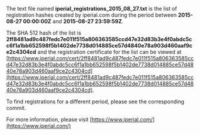 The text file named **iperial_registrations_2015_08_27.txt** is the list of registration hashes created by iperial.com during the period between **2015-08-27 00:00:00Z** and **2015-08-27 23:59:59Z**.

The SHA 512 hash of the list is **2ff8481ad9c487fedc7e011f515a806363585ccd47e32d83b3e4f0abdc5cc6f1a1bb652598f5b1402de7738d014885ce57d4840e78a903d460aaf9ce2c4304cd** and the registration certificate for the list can be viewed at [https://www.iperial.com/cert/2ff8481ad9c487fedc7e011f515a806363585ccd47e32d83b3e4f0abdc5cc6f1a1bb652598f5b1402de7738d014885ce57d4840e78a903d460aaf9ce2c4304cd](https://www.iperial.com/cert/2ff8481ad9c487fedc7e011f515a806363585ccd47e32d83b3e4f0abdc5cc6f1a1bb652598f5b1402de7738d014885ce57d4840e78a903d460aaf9ce2c4304cd).

To find registrations for a different period, please see the corresponding commit.

For more information, please visit [https://www.iperial.com/](https://www.iperial.com/)
